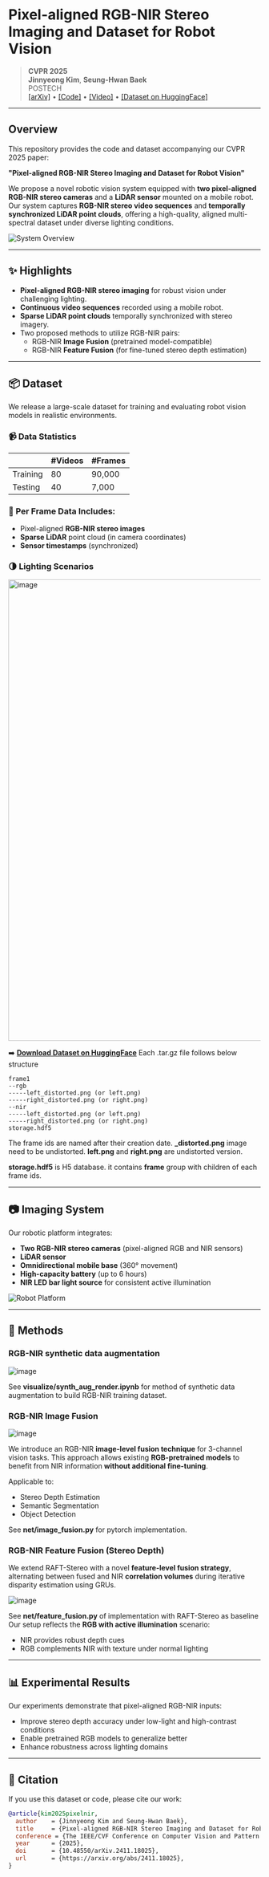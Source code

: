 # Pixel-aligned RGB-NIR Stereo Imaging and Dataset for Robot Vision

> **CVPR 2025**  
> **Jinnyeong Kim**, **Seung-Hwan Baek**  
> POSTECH  
> [[arXiv]](https://arxiv.org/abs/2411.18025) • [[Code]](https://github.com/your-repo-url) • [[Video]](https://your-video-link.com) • [[Dataset on HuggingFace]](https://huggingface.co/datasets/your-dataset-url)

---

## Overview

This repository provides the code and dataset accompanying our CVPR 2025 paper:

**"Pixel-aligned RGB-NIR Stereo Imaging and Dataset for Robot Vision"**

We propose a novel robotic vision system equipped with **two pixel-aligned RGB-NIR stereo cameras** and a **LiDAR sensor** mounted on a mobile robot. Our system captures **RGB-NIR stereo video sequences** and **temporally synchronized LiDAR point clouds**, offering a high-quality, aligned multi-spectral dataset under diverse lighting conditions.

![System Overview](https://divisonofficer.github.io/project_page_Pixel_aligned_RGB_NIR_Stereo/fig_imaging_1.png)

---

## ✨ Highlights

- **Pixel-aligned RGB-NIR stereo imaging** for robust vision under challenging lighting.
- **Continuous video sequences** recorded using a mobile robot.
- **Sparse LiDAR point clouds** temporally synchronized with stereo imagery.
- Two proposed methods to utilize RGB-NIR pairs:
  - RGB-NIR **Image Fusion** (pretrained model-compatible)
  - RGB-NIR **Feature Fusion** (for fine-tuned stereo depth estimation)

---

## 📦 Dataset

We release a large-scale dataset for training and evaluating robot vision models in realistic environments.

### 📹 Data Statistics

| | #Videos | #Frames |
|---|--------|---------|
| Training | 80 | 90,000 |
| Testing  | 40 | 7,000 |

### 📁 Per Frame Data Includes:

- Pixel-aligned **RGB-NIR stereo images**
- **Sparse LiDAR** point cloud (in camera coordinates)
- **Sensor timestamps** (synchronized)

### 🌗 Lighting Scenarios
<img width="920" alt="image" src="https://github.com/user-attachments/assets/a07bea4e-5674-4277-a585-f556ce9d4825" />


➡️ **[Download Dataset on HuggingFace](https://huggingface.co/datasets/your-dataset-url)**
Each .tar.gz file follows below structure
```
frame1
--rgb
-----left_distorted.png (or left.png)
-----right_distorted.png (or right.png)
--nir
-----left_distorted.png (or left.png)
-----right_distorted.png (or right.png)
storage.hdf5
```
The frame ids are named after their creation date.
**_distorted.png** image need to be undistorted. **left.png** and **right.png** are undistorted version.

**storage.hdf5** is H5 database. it contains **frame** group with children of each frame ids.

---

## 📷 Imaging System

Our robotic platform integrates:

- **Two RGB-NIR stereo cameras** (pixel-aligned RGB and NIR sensors)
- **LiDAR sensor**
- **Omnidirectional mobile base** (360° movement)
- **High-capacity battery** (up to 6 hours)
- **NIR LED bar light source** for consistent active illumination

![Robot Platform](https://divisonofficer.github.io/project_page_Pixel_aligned_RGB_NIR_Stereo/fig_imaging_1.png)

---

## 🔧 Methods

### RGB-NIR synthetic data augmentation

![image](https://github.com/user-attachments/assets/00805f64-44cf-4ac4-927c-a01ace160f39)

See **visualize/synth_aug_render.ipynb** for method of synthetic data augmentation to build RGB-NIR training dataset. 


### RGB-NIR Image Fusion
![image](https://github.com/user-attachments/assets/0d524c12-8419-48d0-8c3a-0b8a9bc29d1b)

We introduce an RGB-NIR **image-level fusion technique** for 3-channel vision tasks. This approach allows existing **RGB-pretrained models** to benefit from NIR information **without additional fine-tuning**.

Applicable to:
- Stereo Depth Estimation
- Semantic Segmentation
- Object Detection

See **net/image_fusion.py** for pytorch implementation.

### RGB-NIR Feature Fusion (Stereo Depth)

We extend RAFT-Stereo with a novel **feature-level fusion strategy**, alternating between fused and NIR **correlation volumes** during iterative disparity estimation using GRUs.

![image](https://github.com/user-attachments/assets/ef954e60-02d4-4a6c-b126-150ee2edeffc)

See **net/feature_fusion.py** of implementation with RAFT-Stereo as baseline
Our setup reflects the **RGB with active illumination** scenario:  
- NIR provides robust depth cues  
- RGB complements NIR with texture under normal lighting

---

## 📊 Experimental Results

Our experiments demonstrate that pixel-aligned RGB-NIR inputs:
- Improve stereo depth accuracy under low-light and high-contrast conditions
- Enable pretrained RGB models to generalize better
- Enhance robustness across lighting domains




---





## 📄 Citation

If you use this dataset or code, please cite our work:

```bibtex
@article{kim2025pixelnir,
  author    = {Jinnyeong Kim and Seung-Hwan Baek},
  title     = {Pixel-aligned RGB-NIR Stereo Imaging and Dataset for Robot Vision},
  conference = {The IEEE/CVF Conference on Computer Vision and Pattern Recognition (CVPR)},
  year      = {2025},
  doi       = {10.48550/arXiv.2411.18025},
  url       = {https://arxiv.org/abs/2411.18025},
}
